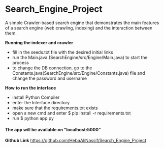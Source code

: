 # Search_Engine_Project

A simple Crawler-based search engine that demonstrates the main features of a search engine (web crawling, indexing) and the interaction between them.

**Running the indexer and crawler**
- fill in the seeds.txt file with the desired initial links
- run the Main.java (SearchEngine/src/Engine/Main.java) to start the process
- to change the DB connection, go to the Constants.java(SearchEngine/src/Engine/Constants.java) file and change the password and username


**How to run the interface**
- install Python Compiler
- enter the Interface directory
- make sure that the requirements.txt exists 
- open a new cmd and enter $ pip install -r requirements.txt
- run $ python app.py

#### The app will be available on "localhost:5000"

**Github Link**
https://github.com/HebaAliNassif/Search_Engine_Project

